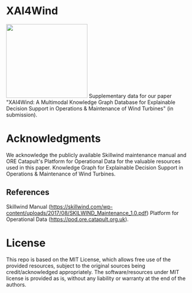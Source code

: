 # XAI4Wind
<img src="https://user-images.githubusercontent.com/18656061/84653131-7b479f00-af2a-11ea-9c52-e8505f48d7b2.png" width="220" height="200">
Supplementary data for our paper "XAI4Wind: A Multimodal Knowledge Graph Database for Explainable Decision Support in Operations & Maintenance of Wind Turbines" (in submission).


# Acknowledgments
We acknowledge the publicly available Skillwind maintenance manual and ORE Catapult's Platform for Operational Data for the valuable resources used in this paper.
Knowledge Graph for Explainable Decision Support in Operations & Maintenance of Wind Turbines. 

## References
Skillwind Manual (https://skillwind.com/wp-content/uploads/2017/08/SKILWIND_Maintenance_1.0.pdf) 
Platform for Operational Data (https://pod.ore.catapult.org.uk). 

# License

This repo is based on the MIT License, which allows free use of the provided resources, subject to the original sources being credit/acknowledged appropriately. The software/resources under MIT license is provided as is, without any liability or warranty at the end of the authors.
